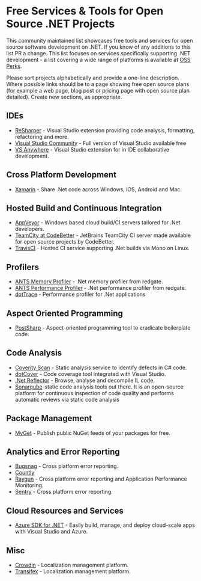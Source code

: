 # Free Services & Tools for Open Source .NET Projects

This community maintained list showcases free tools and services for open source software development on .NET. If you know of any additions to this list PR a change. This list focuses on services specifically supporting .NET development - a list covering a wide range of platforms is available at [OSS Perks](http://ossperks.com/).

Please sort projects alphabetically and provide a one-line description. Where possible links should be to a page showing free open source plans (for example a web page, blog post or pricing page with open source plan detailed). Create new sections, as appropriate.

## IDEs

* [ReSharper](https://www.jetbrains.com/buy/opensource/?product=resharper) - Visual Studio extension providing code analysis, formatting, refactoring and more.
* [Visual Studio Community](http://www.visualstudio.com/en-gb/products/visual-studio-community-vs) - Full version of Visual Studio available free
* [VS Anywhere](https://vsanywhere.com/open_source_students_and_educational_centers.aspx) - Visual Studio extension for in IDE collaborative development.

## Cross Platform Development

* [Xamarin](http://resources.xamarin.com/open-source-contributor.html) - Share .Net code across Windows, iOS, Android and Mac.

## Hosted Build and Continuous Integration

* [AppVeyor](http://www.appveyor.com/pricing) - Windows based cloud build/CI servers tailored for .Net developers.
* [TeamCity at CodeBetter](http://codebetter.com/codebetter-ci) - JetBrains TeamCity CI server made available for open source projects by CodeBetter.
* [TravisCI](https://travis-ci.com/plans) - Hosted CI service supporting .Net builds via Mono on Linux.

## Profilers

* [ANTS Memory Profiler](http://reflectorblog.red-gate.com/2013/07/open-source) - .Net memory profiler from redgate.
* [ANTS Performance Profiler](http://reflectorblog.red-gate.com/2013/07/open-source) - .Net performance profiler from redgate.
* [dotTrace](https://www.jetbrains.com/buy/opensource/?product=profiler) - Performance profiler for .Net applications

## Aspect Oriented Programming

* [PostSharp](http://www.postsharp.net/purchase#discounts) - Aspect-oriented programming tool to eradicate boilerplate code.

## Code Analysis

* [Coverity Scan](https://scan.coverity.com) - Static analysis service to identify defects in C# code.
* [dotCover](https://www.jetbrains.com/buy/opensource/?product=dotCover) - Code coverage tool integrated with Visual Studio.
* [.Net Reflector](http://reflectorblog.red-gate.com/2013/07/open-source) - Browse, analyse and decompile IL code.
* [Sonarqube](https://www.sonarsource.com/open-source-editions/)-static code analysis tools out there. It is an open-source platform for continuous inspection of code quality and performs automatic reviews via static code analysis

## Package Management

* [MyGet](https://www.myget.org/opensource) - Publish public NuGet feeds of your packages for free.

## Analytics and Error Reporting

* [Bugsnag](https://bugsnag.com/blog/bugsnag-loves-open-source) - Cross platform error reporting.
* [Countly](https://count.ly/)
* [Raygun](https://raygun.com/blog/tags/open-source/) - Cross platform error reporting and Application Performance Monitoring.
* [Sentry](https://sentry.io/for/open-source/) - Cross platform error reporting.



## Cloud Resources and Services

* [Azure SDK for .NET](https://www.visualstudio.com/features/azure-tools-vs) - Easily build, manage, and deploy cloud-scale apps with Visual Studio and Azure.

## Misc

* [Crowdin](https://crowdin.com/page/open-source-project-setup-request) - Localization management platform.
* [Transifex](https://www.transifex.com/pricing/) - Localization management platform.
